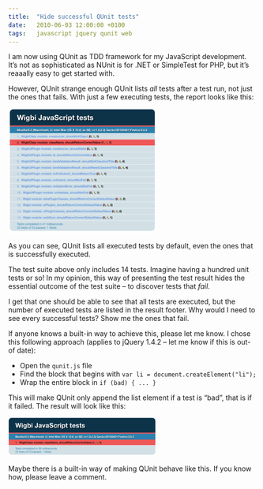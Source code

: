```yaml
---
title:	"Hide successful QUnit tests"
date:	2010-06-03 12:00:00 +0100
tags: 	javascript jquery qunit web
---
```



I am now using QUnit as TDD framework for my JavaScript development. It’s not as
sophisticated as NUnit is for .NET or SimpleTest for PHP, but it’s reaaally easy
to get started with.

However, QUnit strange enough QUnit lists *all* tests after a test run, not just
the ones that fails. With just a few executing tests, the report looks like this:

![QUnit - Full test report](/assets/img/blog/2010-06-03-1.png)

As you can see, QUnit lists all executed tests by default, even the ones that is
successfully executed.

The test suite above only includes 14 tests. Imagine having a hundred unit tests
or so! In my opinion, this way of presenting the test result hides the essential
outcome of the test suite – to discover tests that *fail*.

I get that one should be able to see that all tests are executed, but the number
of executed tests are listed in the result footer. Why would I need to see every
successful tests? Show me the ones that fail.

If anyone knows a built-in way to achieve this, please let me know. I chose this
following approach (applies to jQuery 1.4.2 – let me know if this is out-of date):

- Open the `qunit.js` file
- Find the block that begins with `var li = document.createElement("li");`
- Wrap the entire block in `if (bad) { ... }`

This will make QUnit only append the list element if a test is “bad”, that is if
it failed. The result will look like this:

![QUnit - Compact test result presentation](/assets/img/blog/2010-06-03-2.png)

Maybe there is a built-in way of making QUnit behave like this. If you know how,
please leave a comment.